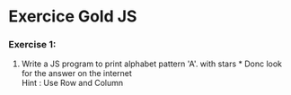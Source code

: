 # Exercice Gold JS

### Exercise 1: 
1. Write a JS program to print alphabet pattern 'A'. with stars * 
Donc look for the answer on the internet  
Hint : Use Row and Column  
